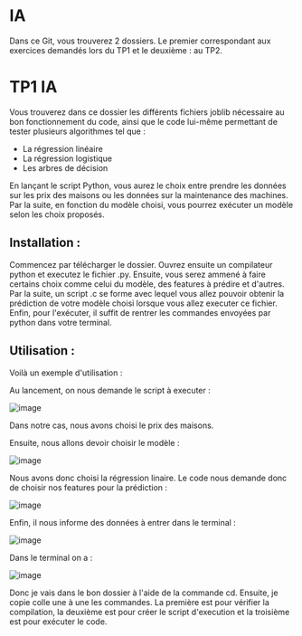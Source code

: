 # IA

Dans ce Git, vous trouverez 2 dossiers. 
Le premier correspondant aux exercices demandés lors du TP1 et le deuxième : au TP2.

# TP1 IA

Vous trouverez dans ce dossier les différents fichiers joblib nécessaire au bon fonctionnement du code, ainsi que le code lui-même permettant de tester plusieurs algorithmes tel que :
- La régression linéaire
- La régression logistique
- Les arbres de décision

En lançant le script Python, vous aurez le choix entre prendre les données sur les prix des maisons ou les données sur la maintenance des machines. Par la suite, en fonction du modèle choisi, vous pourrez exécuter un modèle selon les choix proposés. 

## Installation : 

Commencez par télécharger le dossier. Ouvrez ensuite un compilateur python et executez le fichier .py. Ensuite, vous serez ammené à faire certains choix comme celui du modèle, des features à prédire et d'autres. Par la suite, un script .c se forme avec lequel vous allez pouvoir obtenir la prédiction de votre modèle choisi lorsque vous allez executer ce fichier. Enfin, pour l'exécuter, il suffit de rentrer les commandes envoyées par python dans votre terminal.

## Utilisation :

Voilà un exemple d'utilisation :

Au lancement, on nous demande le script à executer :

![image](https://user-images.githubusercontent.com/66334739/230494779-dbdd38a6-808e-4b10-a1b1-8ed44c94c798.png)

Dans notre cas, nous avons choisi le prix des maisons.

Ensuite, nous allons devoir choisir le modèle :

![image](https://user-images.githubusercontent.com/66334739/230494941-a2167e12-245c-4dfe-b1bb-9370b9ae2e02.png)

Nous avons donc choisi la régression linaire.
Le code nous demande donc de choisir nos features pour la prédiction :

![image](https://user-images.githubusercontent.com/66334739/230495116-266ae0f7-7ed9-46ea-9c82-eba834c31484.png)

Enfin, il nous informe des données à entrer dans le terminal :

![image](https://user-images.githubusercontent.com/66334739/230495223-1d09cef4-9d6a-4442-a45b-1dea6186d40f.png)

Dans le terminal on a :

![image](https://user-images.githubusercontent.com/66334739/230495462-622db063-d309-49ef-a8ca-9f60d9f6e230.png)

Donc je vais dans le bon dossier à l'aide de la commande cd. Ensuite, je copie colle une à une les commandes. La première est pour vérifier la compilation, la deuxième est pour créer le script d'execution et la troisième est pour exécuter le code.

